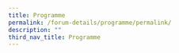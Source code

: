 ```yaml
---
title: Programme
permalink: /forum-details/programme/permalink/
description: ""
third_nav_title: Programme
---
```

